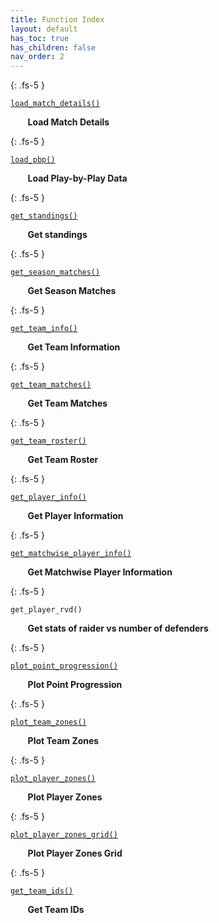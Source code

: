 ```yaml
---
title: Function Index
layout: default
has_toc: true
has_children: false
nav_order: 2
---
```



{: .fs-5 }

[`load_match_details()`](/kabaddiPy/pbp-functions/load_match_details.html)



&nbsp;&nbsp;&nbsp;&nbsp;&nbsp;&nbsp; **Load Match Details**


{: .fs-5 }

[`load_pbp()`](/kabaddiPy/pbp-functions/load_pbp.html)


&nbsp;&nbsp;&nbsp;&nbsp;&nbsp;&nbsp; **Load Play-by-Play Data**


{: .fs-5 }

[`get_standings()`](/kabaddiPy/season-functions/get_standings.html) 


    
&nbsp;&nbsp;&nbsp;&nbsp;&nbsp;&nbsp; **Get standings**

{: .fs-5 }

[`get_season_matches()`](/kabaddiPy/season-functions/get_season_matches.html)


&nbsp;&nbsp;&nbsp;&nbsp;&nbsp;&nbsp; **Get Season Matches**


{: .fs-5 }

[`get_team_info()`](/kabaddiPy/teamwise-docs/get_team_info.html)



&nbsp;&nbsp;&nbsp;&nbsp;&nbsp;&nbsp; **Get Team Information**


{: .fs-5 }


[`get_team_matches()`](/kabaddiPy/teamwise-docs/get_team_matches.html)


&nbsp;&nbsp;&nbsp;&nbsp;&nbsp;&nbsp; **Get Team Matches**


{: .fs-5 }

[`get_team_roster()`](/kabaddiPy/teamwise-docs/get_team_roster.html)


&nbsp;&nbsp;&nbsp;&nbsp;&nbsp;&nbsp; **Get Team Roster**


{: .fs-5 }

[`get_player_info()`](/kabaddiPy/player-functions/get_player_info.html)


&nbsp;&nbsp;&nbsp;&nbsp;&nbsp;&nbsp; **Get Player Information**


{: .fs-5 }


[`get_matchwise_player_info()`](/kabaddiPy/player-functions/get_matchwise_player_info.html)


&nbsp;&nbsp;&nbsp;&nbsp;&nbsp;&nbsp; **Get Matchwise Player Information**

{: .fs-5 }

`get_player_rvd()`



&nbsp;&nbsp;&nbsp;&nbsp;&nbsp;&nbsp; **Get stats of raider vs number of defenders**


{: .fs-5 }

[`plot_point_progression()`](/kabaddiPy/visualization-functions/plot_point_progression.html)



&nbsp;&nbsp;&nbsp;&nbsp;&nbsp;&nbsp; **Plot Point Progression**


{: .fs-5 }

[`plot_team_zones()`](/kabaddiPy/visualization-functions/plot_team_zones.html)



&nbsp;&nbsp;&nbsp;&nbsp;&nbsp;&nbsp; **Plot Team Zones**


{: .fs-5 }


[`plot_player_zones()`](/kabaddiPy/visualization-functions/plot_player_zones.html)



&nbsp;&nbsp;&nbsp;&nbsp;&nbsp;&nbsp; **Plot Player Zones**


{: .fs-5 }


[`plot_player_zones_grid()`](/kabaddiPy/visualization-functions/plot_player_zones_grid.html)



&nbsp;&nbsp;&nbsp;&nbsp;&nbsp;&nbsp; **Plot Player Zones Grid**


{: .fs-5 }


[`get_team_ids()`](/kabaddiPy/teamwise-docs/get_team_ids.html)



&nbsp;&nbsp;&nbsp;&nbsp;&nbsp;&nbsp; **Get Team IDs**


